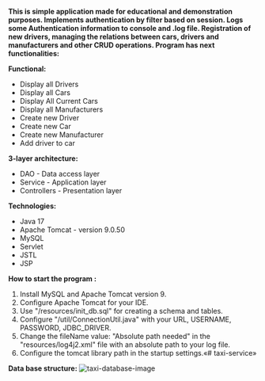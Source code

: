 **This is simple application made for educational and demonstration purposes. Implements authentication by filter based on session. Logs some Authentication information to console and .log file. Registration of new drivers, managing the relations between cars, drivers and manufacturers and other CRUD operations.
Program has next functionalities:**

**Functional:**
- Display all Drivers
- Display all Cars
- Display All Current Cars
- Display all Manufacturers
- Create new Driver
- Create new Car
- Create new Manufacturer
- Add driver to car

**3-layer architecture:**
- DAO - Data access layer
- Service - Application layer
- Controllers - Presentation layer

**Technologies:**
- Java 17
- Apache Tomcat - version 9.0.50
- MySQL
- Servlet
- JSTL
- JSP


**How to start the program :**
1) Install MySQL and Apache Tomcat version 9.
2) Configure Apache Tomcat for your IDE.
3) Use "/resources/init_db.sql" for creating a schema and tables.
4) Configure "/util/ConnectionUtil.java" with your URL, USERNAME, PASSWORD, JDBC_DRIVER.
5) Change the fileName value: "Absolute path needed" in the "resources/log4j2.xml" file with an absolute path to your log file.
6) Configure the tomcat library path in the startup settings.«# taxi-service»


**Data base structure:**
![taxi-database-image](https://user-images.githubusercontent.com/95885042/161724081-5328fe9f-fa74-4652-9247-1800f1460b4b.png)
